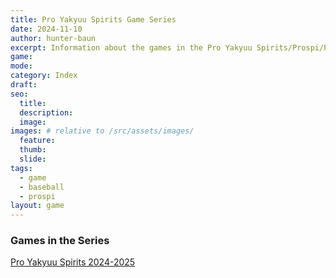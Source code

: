 ```yaml
---
title: Pro Yakyuu Spirits Game Series
date: 2024-11-10
author: hunter-baun
excerpt: Information about the games in the Pro Yakyuu Spirits/Prospi/PYS series
game: 
mode: 
category: Index
draft: 
seo:
  title:
  description:
  image: 
images: # relative to /src/assets/images/
  feature:
  thumb: 
  slide:
tags:
  - game
  - baseball
  - prospi
layout: game
---
```

### Games in the Series

[Pro Yakyuu Spirits 2024-2025](<ProYakyuuSpirits20242025>)